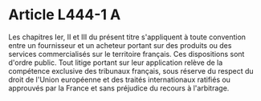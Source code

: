 # Article L444-1 A

Les chapitres Ier, II et III du présent titre s'appliquent à toute convention entre un fournisseur et un acheteur portant sur des produits ou des services commercialisés sur le territoire français. Ces dispositions sont d'ordre public. Tout litige portant sur leur application relève de la compétence exclusive des tribunaux français, sous réserve du respect du droit de l'Union européenne et des traités internationaux ratifiés ou approuvés par la France et sans préjudice du recours à l'arbitrage.
